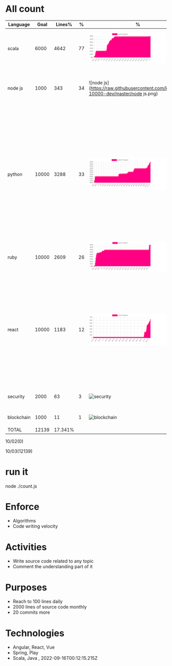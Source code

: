 # All count
|Language|Goal|Lines%|%|%|%|Subjects|
|----------|-------|-------|--------|--------|--------|--------|
|scala|6000|4642|77|![scala](https://raw.githubusercontent.com/kapit4n/l-10000-dev/master/scala.png)|play framework, akka, collections|api 26 08 2022, generators 18 08 2022, inheritance 18 08 2022, HelloWorld|
|node js|1000|343|34|![node js](https://raw.githubusercontent.com/kapit4n/l-10000-dev/master/node js.png)|migrations, ruby on rails, presenters, models|graphql node 04 08 2022, interview questions 01 08 22, oop 01 08 22, oop 02 08 22|
|python|10000|3288|33|![python](https://raw.githubusercontent.com/kapit4n/l-10000-dev/master/python.png)|collections, |advanced 17 08 2022, algorithms, authentication jwt, authentication vs autorization, aws s3 boto3, django pdf, django tips, g cloud storage, login django, login flask, micropython exmaple, mysql, tensorflow example, unit tests, web3, yield, auth0, jwt example, face recognition, video face recognition|
|ruby|10000|2609|26|![ruby](https://raw.githubusercontent.com/kapit4n/l-10000-dev/master/ruby.png)|migrations, ruby on rails, presenters, models|ruby rails controllers, ruby rails models, ruby rails queries|
|react|10000|1183|12|![react](https://raw.githubusercontent.com/kapit4n/l-10000-dev/master/react.png)|Testing, builds|18 new features, custom hook session, oop 02 08 22, react context local staorage, react context update, react context, react custom hook, react hooks tips, react hooks, redux 02 08 22, styles over js 04 08 2022, tooltip 23 08 22, login logout redux, components|
|security|2000|63|3|![security](https://raw.githubusercontent.com/kapit4n/l-10000-dev/master/security.png)|react, website|hello world, react application, secure+website|
|blockchain|1000|11|1|![blockchain](https://raw.githubusercontent.com/kapit4n/l-10000-dev/master/blockchain.png)|Ethereum, Blockchain, Solidity|features|
|TOTAL|12139|17.341%|
10/02(0)

10/03(12139)


  # run it
  node ./count.js
      
# Enforce
  * Algorithms
  * Code writing velocity
  
  # Activities
  * Write source code related to any topic
  * Comment the understanding part of it
      
  # Purposes
  * Reach to 100 lines daily
  * 2000 lines of source code monthly
  * 20 commits more
  
  # Technologies
  * Angular, React, Vue
  * Spring, Play
  * Scala, Java
  , 2022-09-16T00:12:15.215Z
